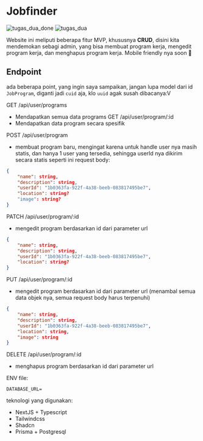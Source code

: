 # Jobfinder
![tugas_dua_done](https://github.com/ikhlasdansantai/jobfinder-mini-crud/assets/95151018/890b309e-bdb2-419e-bed7-3090421cb416)
![tugas_dua](https://github.com/ikhlasdansantai/jobfinder-mini-crud/assets/95151018/fbad2ec4-090c-4e62-9a05-7687218b2e73)

Website ini meliputi beberapa fitur MVP, khususnya **CRUD**, disini kita mendemokan sebagi admin, yang bisa membuat program kerja, mengedit program kerja, dan menghapus program kerja. Mobile friendly nya soon 🚀

## Endpoint
ada beberapa point, yang ingin saya sampaikan, jangan lupa model dari id `JobProgram`, diganti jadi `cuid` aja, klo `uuid` agak susah dibacanya:V  

GET /api/user/programs
- Mendapatkan semua data programs
GET /api/user/program/:id
- Mendapatkan data program secara spesifik

POST /api/user/program
- membuat program baru, mengingat karena untuk handle user nya masih statis, dan hanya 1 user yang tersedia, sehingga userId nya dikirim secara statis seperti ini
request body:
```json
{
    "name": string,
    "description": string,
    "userId": "1b0363fa-922f-4a38-beeb-083817495be7",
    "location": string?
    "image": string?
}
```

PATCH /api/user/program/:id
- mengedit program berdasarkan id dari parameter url
```json
{
    "name": string,
    "description": string,
    "userId": "1b0363fa-922f-4a38-beeb-083817495be7",
    "location": string?
}
```

PUT /api/user/program/:id
- mengedit program berdasarkan id dari parameter url (menambal semua data objek nya, semua request body harus terpenuhi)
```json
{
    "name": string,
    "description": string,
    "userId": "1b0363fa-922f-4a38-beeb-083817495be7",
    "location": string,
    "image": string
}
```

DELETE /api/user/program/:id
- menghapus program berdasarkan id dari parameter url

ENV file:
```env
DATABASE_URL=
```

teknologi yang digunakan: 
- NextJS + Typescript
- Tailwindcss
- Shadcn
- Prisma + Postgresql
